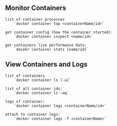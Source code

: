 ## Monitor Containers
    list of container processes
        `docker container top <containerName/id>`

    get container config (how the container started):
        `docker container inspect <name/id>`  

    get containers live performance data:
        `docekr container stats [name/id]` 

## View Containers and Logs

    list of containers
        `docker container ls [-a]` 

    list of all container ids:
        `docker container ls –aq`

    logs of container:
        `docker container logs <containerName/id>`

    attach to container logs:
        `docker container logs -f <containerName>`